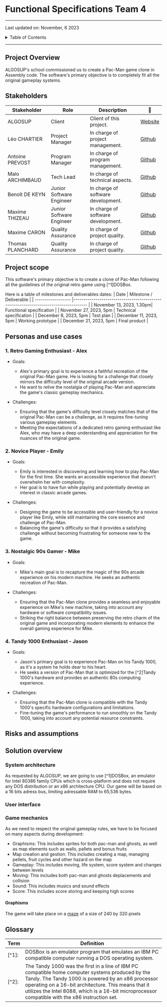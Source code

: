 # Functional Specifications  Team 4

---
Last updated on: November, 6 2023

<details>
<summary>Table of Contents</summary>

- [Functional Specifications  Team 4](#functional-specifications--team-4)
  - [Project Overview](#project-overview)
  - [Stakeholders](#stakeholders)
  - [Project scope](#project-scope)
  - [Personas and use cases](#personas-and-use-cases)
    - [1. Retro Gaming Enthusiast - Alex](#1-retro-gaming-enthusiast---alex)
    - [2. Novice Player - Emily](#2-novice-player---emily)
    - [3. Nostalgic 90s Gamer - Mike](#3-nostalgic-90s-gamer---mike)
    - [4. Tandy 1000 Enthusiast - Jason](#4-tandy-1000-enthusiast---jason)
  - [Risks and assumptions](#risks-and-assumptions)
  - [Solution overview](#solution-overview)
    - [System architecture](#system-architecture)
    - [User interface](#user-interface)
    - [Game mechanics](#game-mechanics)
      - [Graphisms](#graphisms)
  - [Glossary](#glossary)

</details>

---

## Project Overview

ALGOSUP's school commissioned us to create a Pac-Man game clone in Assembly code. The software's primary objective is to completely fit all the original gameplay systems.


## Stakeholders

| Stakeholder      | Role                     | Description                        | 🔗                                             |
| ---------------- | ------------------------ | ---------------------------------- | ---------------------------------------------- |
| ALGOSUP          | Client                   | Client of this project.            | [Website](https://algosup.com/)                |
| Léo CHARTIER     | Project Manager          | In charge of project management.   | [Github](https://github.com/leo-chartier)      |
| Antoine PREVOST  | Program Manager          | In charge of program management.   | [Github](https://www.github.com/TechXplorerFR) |
| Malo ARCHIMBAUD  | Tech Lead                | In charge of technical aspects.    | [Github](https://github.com/Malo-Archimbaud)   |
| Benoît DE KEYN   | Junior Software Engineer | In charge of software development. | [Github](https://www.github.com/)              |
| Maxime THIZEAU   | Junior Software Engineer | In charge of software development. | [Github](https://www.github.com/)              |
| Maxime CARON     | Quality Assurance        | In charge of project quality.      | [Github](https://www.github.com/)              |
| Thomas PLANCHARD | Quality Assurance        | In charge of project quality.      | [Github](https://github.com/thomas-planchard)  |

## Project scope

This software's primary objective is to create a clone of Pac-Man following all the guidelines of the original retro game using [^1]DOSBox.


Here is a table of milestones and deliverables dates:
| Date    | Milestone / Deliverable       |
| ------------------ |------------------------------------------------------------------------------------- |
| November 13, 2023, 1.30pm|  Functional specification    |
| November 27, 2023, 5pm    | Technical specification  |
| December 8, 2023, 5pm   | Test plan  |
| December 11, 2023, 5pm   | Working prototype  |
| December 21, 2023, 5pm   | Final product  |

## Personas and use cases


### 1. Retro Gaming Enthusiast - Alex

- Goals:
  - Alex's primary goal is to experience a faithful recreation of the original Pac-Man game. He is looking for a challenge that closely mirrors the difficulty level of the original arcade version.
  - He want to relive the nostalgia of playing Pac-Man and appreciate the game's classic gameplay mechanics.

- Challenges:
  - Ensuring that the game's difficulty level closely matches that of the original Pac-Man can be a challenge, as it requires fine-tuning various gameplay elements.
  - Meeting the expectations of a dedicated retro gaming enthusiast like Alex, who may have a deep understanding and appreciation for the nuances of the original game.

### 2. Novice Player - Emily

- Goals:
  - Emily is interested in discovering and learning how to play Pac-Man for the first time. She wants an accessible experience that doesn't overwhelm her with complexity.
  - Her goal is to have fun while playing and potentially develop an interest in classic arcade games.

- Challenges:
  - Designing the game to be accessible and user-friendly for a novice player like Emily, while still maintaining the core essence and challenge of Pac-Man.
  - Balancing the game's difficulty so that it provides a satisfying challenge without becoming frustrating for someone new to the game.


### 3. Nostalgic 90s Gamer - Mike


- Goals:
  - Mike's main goal is to recapture the magic of the 90s arcade experience on his modern machine. He seeks an authentic recreation of Pac-Man. 

- Challenges:
  - Ensuring that the Pac-Man clone provides a seamless and enjoyable experience on Mike's new machine, taking into account any hardware or software compatibility issues.
  - Striking the right balance between preserving the retro charm of the original game and incorporating modern elements to enhance the overall gaming experience for Mike.



### 4. Tandy 1000 Enthusiast - Jason


- Goals:
  - Jason's primary goal is to experience Pac-Man on his Tandy 1000, as it's a system he holds dear to his heart.
  - He seeks a version of Pac-Man that is optimized for the [^2]Tandy 1000's hardware and provides an authentic 80s computing experience.

- Challenges:
  - Ensuring that the Pac-Man clone is compatible with the Tandy 1000's specific hardware configurations and limitations.
  - Fine-tuning the game's performance to run smoothly on the Tandy 1000, taking into account any potential resource constraints.


## Risks and assumptions

## Solution overview

### System architecture

As requested by ALGOSUP, we are going to use [^1]DOSBox, an emulator for Intel 80386 family CPUs which is cross-platform and does not require any DOS distribution or an x86 architecture CPU.
Our game will be based on a 16 bits adress bus, limiting adressable RAM to 65,536 bytes.

### User interface

### Game mechanics

As we need to respect the original gameplay rules, we have to be focused on many aspects during development:

- Graphisms: This includes sprites for both pac-man and ghosts, as well as map elements such as walls, pallets and bonus fruits
- Map creation and gestion: This includes creating a map, managing pellets, fruit cycles and other hazard on the map
- Gameplay: This includes moving, life system, score system and changes between levels
- Moving: This includes both pac-man and ghosts deplacements and collision
- Sound: This includes musics and sound effects
- Score: This includes score storing and keeping high scores

#### Graphisms

The game will take place on a [maze](docs\pictures\maze.png) of a size of 240 by 320 pixels

## Glossary

| Term | Definition |
|-----|-----|
| [^1]:| DOSBox is an emulator program that emulates an IBM PC compatible computer running a DOS operating system. |
| [^2]:| The Tandy 1000 was the first in a line of IBM PC compatible home computer systems produced by the Tandy. The Tandy 1000 is powered by an x86 processor operating on a 16-bit architecture. This means that it utilizes the Intel 8088, which is a 16-bit microprocessor compatible with the x86 instruction set.  |
